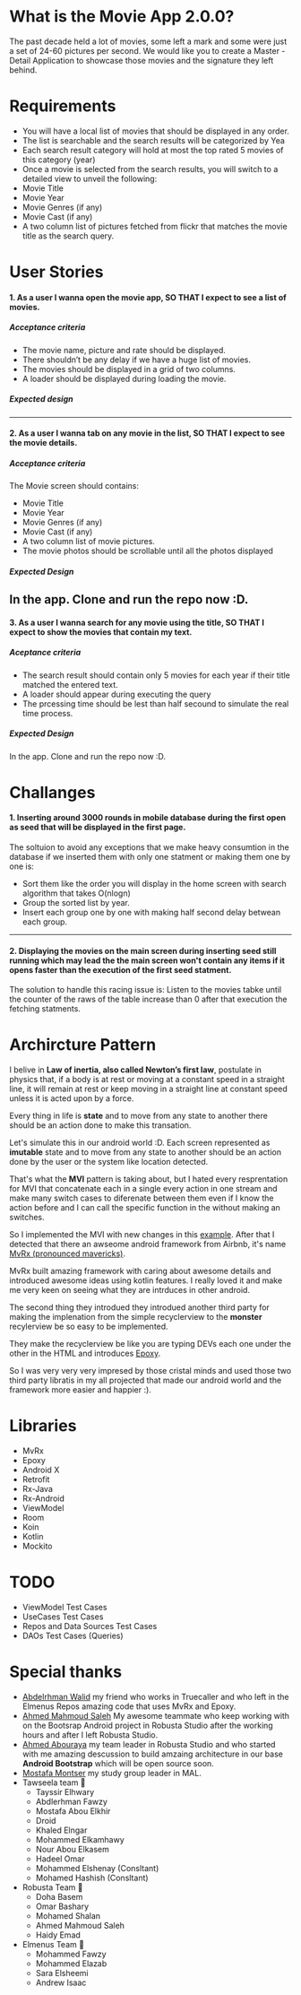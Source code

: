 # What is the Movie App 2.0.0?
The past decade held a lot of movies, some left a mark and some were just a set of 24-60
pictures per second. We would like you to create a Master - Detail Application to showcase
those movies and the signature they left behind.

# Requirements
* You will have a local list of movies that should be displayed in any order.
* The list is searchable and the search results will be categorized by Yea
* Each search result category will hold at most the top rated 5 movies of this category (year)
* Once a movie is selected from the search results, you will switch to a detailed view to unveil the following:
* Movie Title
* Movie Year
* Movie Genres (if any)
* Movie Cast (if any)
* A two column list of pictures fetched from flickr that matches the movie title as the search query.

# User Stories
#### 1. As a user I wanna open the movie app, SO THAT I expect to see a list of movies.
##### Acceptance criteria
* The movie name, picture and rate should be displayed.
* There shouldn’t be any delay if we have a huge list of movies.
* The movies should be displayed in a grid of two columns.
* A loader should be displayed during loading the movie.
##### Expected design
---
#### 2. As a user I wanna tab on any movie in the list, SO THAT I expect to see the movie details.
##### Acceptance criteria
The Movie screen should contains:
* Movie Title
* Movie Year
* Movie Genres (if any)
* Movie Cast (if any)
* A two column list of movie pictures.
* The movie photos should be scrollable until all the photos displayed
##### Expected Design
In the app. Clone and run the repo now :D.
---
#### 3. As a user I wanna search for any movie using the title, SO THAT I expect to show the movies that contain my text.
##### Aceptance criteria
* The search result should contain only 5 movies for each year if their title matched the entered text.
* A loader should appear during executing the query
* The prcessing time should be lest than half secound to simulate the real time process.
##### Expected Design
In the app. Clone and run the repo now :D.

# Challanges
#### 1. Inserting around 3000 rounds in mobile database during the first open as seed that will be displayed in the first page.
The soltuion to avoid any exceptions that we make heavy consumtion in the database if we inserted them with only one statment or making them one by one is:
* Sort them like the order you will display in the home screen with search algorithm that takes O(nlogn)
* Group the sorted list by year.
* Insert each group one by one with making half second delay betwean each group.
---
#### 2. Displaying the movies on the main screen during inserting seed still running which may lead the the main screen won't contain any items if it opens faster than the execution of the first seed statment.
The solution to handle this racing issue is: Listen to the movies tabke until the counter of the raws of the table increase than 0 after that execution the fetching statments.

# Archircture Pattern
I belive in **Law of inertia, also called Newton’s first law**, postulate in physics that, if a body is at rest or moving at a constant speed in a straight line, it will remain at rest or keep moving in a straight line at constant speed unless it is acted upon by a force.

Every thing in life is **state** and to move from any state to another there should be an action done to make this transation.

Let's simulate this in our android world :D. Each screen represented as **imutable** state and to move from any state to another should be an action done by the user or the system like location detected.

That's what the **MVI** pattern is taking about, but I hated every resprentation for MVI that concatenate each in a single every action in one stream and make many switch cases to diferenate between them even if I know the action before and I can call the specific function in the without making an switches.

So I implemented the MVI with new changes in this [example](https://github.com/ashraf-atef/RestaurantMenus). After that I detected that there an awseome android framework from Airbnb, it's name [MvRx (pronounced mavericks)](https://github.com/airbnb/MvRx). 

MvRx built amazing framework with caring about awesome details and introduced awesome ideas using kotlin features. I really loved it and make me very keen on seeing what they are intrduces in other android.

The second thing they introdued they introdued another third party for making the implenation from the simple recyclerview to the **monster** recylerview be so easy to be implemented.

They make the recyclerview be like you are typing DEVs each one under the other in the HTML and introduces [Epoxy](https://github.com/airbnb/epoxy).

 So I was very very very impresed by those cristal minds and used those two third party libratis in my all projected that made our android world and the framework more easier and happier :).
 
 # Libraries 
* MvRx
* Epoxy
* Android X
* Retrofit
* Rx-Java
* Rx-Android
* ViewModel
* Room
* Koin
* Kotlin
* Mockito

# TODO
* ViewModel Test Cases
* UseCases Test Cases
* Repos and Data Sources Test Cases
* DAOs Test Cases (Queries)

# Special thanks
* [Abdelrhman Walid](https://www.linkedin.com/in/abdelrhmanwalid) my friend who works in Truecaller and who left in the Elmenus Repos amazing code that uses MvRx and Epoxy.
* [Ahmed Mahmoud Saleh](https://www.linkedin.com/in/amssm) My awesome teammate who keep working with on the Bootsrap Android project in Robusta Studio after the working hours and after I left Robusta Studio.
* [Ahmed Abouraya](https://www.linkedin.com/in/ahmed-abouraya-23958858) my team leader in Robusta Studio and who started with me amazing descussion to build amzaing architecture in our base **Android Bootstrap** which will be open source soon.
* [Mostafa Montser](https://www.linkedin.com/in/mostafa-magdy-09587758) my study group leader in MAL.
* Tawseela team 🧡
    * Tayssir Elhwary
    * Abdlerhman Fawzy
    * Mostafa Abou Elkhir
    * Droid 
    * Khaled Elngar
    * Mohammed Elkamhawy
    * Nour Abou Elkasem
    * Hadeel Omar
    * Mohammed Elshenay (Consltant)
    * Mohamed Hashish (Consltant)
* Robusta Team 🧡
    * Doha Basem
    * Omar Bashary
    * Mohamed Shalan
    * Ahmed Mahmoud Saleh
    * Haidy Emad
* Elmenus Team 🧡
    * Mohammed Fawzy
    * Mohammed Elazab
    * Sara Elsheemi 
    * Andrew Isaac